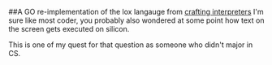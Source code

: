 ##A GO re-implementation of the lox langauge from [crafting interpreters](https://craftinginterpreters.com/)
I'm sure like most coder, you probably also wondered at some point how text on the screen gets
executed on silicon.  

This is one of my quest for that question as someone who didn't major in CS.
